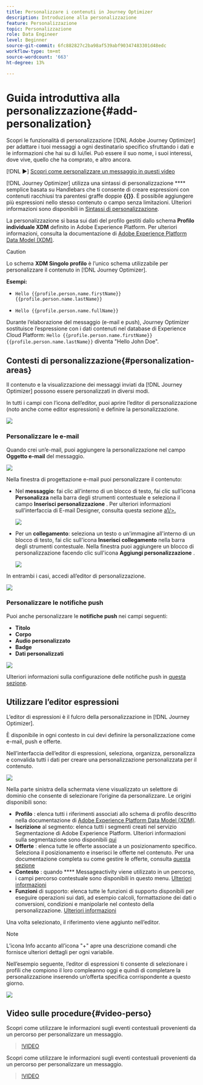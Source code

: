 ```yaml
---
title: Personalizzare i contenuti in Journey Optimizer
description: Introduzione alla personalizzazione
feature: Personalizzazione
topic: Personalizzazione
role: Data Engineer
level: Beginner
source-git-commit: 6fc882827c2ba98af539abf90347483301d48edc
workflow-type: tm+mt
source-wordcount: '663'
ht-degree: 13%

---
```


# Guida introduttiva alla personalizzazione{#add-personalization}

Scopri le funzionalità di personalizzazione [!DNL Adobe Journey Optimizer] per adattare i tuoi messaggi a ogni destinatario specifico sfruttando i dati e le informazioni che hai su di lui/lei. Può essere il suo nome, i suoi interessi, dove vive, quello che ha comprato, e altro ancora.

[!DNL :arrow_forward:] [Scopri come personalizzare un messaggio in questi video](#video-perso)

[!DNL Journey Optimizer] utilizza una sintassi di personalizzazione  **** semplice basata su Handlebars che ti consente di creare espressioni con contenuti racchiusi tra parentesi graffe doppie **{{}}**. È possibile aggiungere più espressioni nello stesso contenuto o campo senza limitazioni. Ulteriori informazioni sono disponibili in [Sintassi di personalizzazione](personalization-syntax.md).

La personalizzazione si basa sui dati del profilo gestiti dallo schema **Profilo individuale XDM** definito in Adobe Experience Platform. Per ulteriori informazioni, consulta la documentazione di [Adobe Experience Platform Data Model (XDM)](https://experienceleague.adobe.com/docs/experience-platform/xdm/home.html?lang=it).

>[!CAUTION]
>Lo schema **XDM Singolo profilo** è l’unico schema utilizzabile per personalizzare il contenuto in [!DNL Journey Optimizer].

**Esempi:**

* `Hello {{profile.person.name.firstName}} {{profile.person.name.lastName}}`

* `Hello {{profile.person.name.fullName}}`

Durante l’elaborazione del messaggio (e-mail e push), Journey Optimizer sostituisce l’espressione con i dati contenuti nel database di Experience Cloud Platform:  `Hello {{profile.person.name.firstName}} {{profile.person.name.lastName}}` diventa &quot;Hello John Doe&quot;.


## Contesti di personalizzazione{#personalization-areas}

Il contenuto e la visualizzazione dei messaggi inviati da [!DNL Journey Optimizer] possono essere personalizzati in diversi modi.

In tutti i campi con l’icona dell’editor, puoi aprire l’editor di personalizzazione (noto anche come editor espressioni) e definire la personalizzazione.

![](assets/perso_icon.png)

### Personalizzare le e-mail

Quando crei un’e-mail, puoi aggiungere la personalizzazione nel campo **Oggetto e-mail** del messaggio.

![](assets/perso_subject.png)

Nella finestra di progettazione e-mail puoi personalizzare il contenuto:

* Nel **messaggio**: fai clic all’interno di un blocco di testo, fai clic sull’icona **Personalizza** nella barra degli strumenti contestuale e seleziona il campo **Inserisci personalizzazione** . Per ulteriori informazioni sull’interfaccia di E-mail Designer, consulta questa sezione [a1/>.](../design-emails.md)

   ![](assets/perso_insert.png)

* Per un **collegamento**: seleziona un testo o un&#39;immagine all&#39;interno di un blocco di testo, fai clic sull&#39;icona **Inserisci collegamento** nella barra degli strumenti contestuale. Nella finestra puoi aggiungere un blocco di personalizzazione facendo clic sull&#39;icona **Aggiungi personalizzazione** .

   ![](assets/perso_link.png)

In entrambi i casi, accedi all’editor di personalizzazione.

![](assets/perso_ee.png)


### Personalizzare le notifiche push

Puoi anche personalizzare le **notifiche push** nei campi seguenti:

* **Titolo**
* **Corpo**
* **Audio personalizzato**
* **Badge**
* **Dati personalizzati**

![](assets/perso_push.png)

Ulteriori informazioni sulla configurazione delle notifiche push in [questa sezione](../push-gs.md).

## Utilizzare l’editor espressioni

L’editor di espressioni è il fulcro della personalizzazione in [!DNL Journey Optimizer].

È disponibile in ogni contesto in cui devi definire la personalizzazione come e-mail, push e offerte.

Nell’interfaccia dell’editor di espressioni, seleziona, organizza, personalizza e convalida tutti i dati per creare una personalizzazione personalizzata per il contenuto.

![](assets/perso_ee1.png)

Nella parte sinistra della schermata viene visualizzato un selettore di dominio che consente di selezionare l’origine da personalizzare. Le origini disponibili sono:

* **Profilo** : elenca tutti i riferimenti associati allo schema di profilo descritto nella documentazione di  [Adobe Experience Platform Data Model (XDM)](https://experienceleague.adobe.com/docs/experience-platform/xdm/home.html).
* **Iscrizione**  al segmento: elenca tutti i segmenti creati nel servizio Segmentazione di Adobe Experience Platform. Ulteriori informazioni sulla segmentazione sono disponibili [qui](https://experienceleague.adobe.com/docs/experience-platform/segmentation/home.html?lang=en)
* **Offerte** : elenca tutte le offerte associate a un posizionamento specifico. Seleziona il posizionamento e inserisci le offerte nel contenuto. Per una documentazione completa su come gestire le offerte, consulta [questa sezione](../deliver-personalized-offers.md)
* **Contesto** : quando  **** Messageactivity viene utilizzato in un percorso, i campi percorso contestuale sono disponibili in questo menu. [Ulteriori informazioni](personalization-use-case.md)
* **Funzioni**  di supporto: elenca tutte le funzioni di supporto disponibili per eseguire operazioni sui dati, ad esempio calcoli, formattazione dei dati o conversioni, condizioni e manipolarle nel contesto della personalizzazione. [Ulteriori informazioni](functions/functions.md)

Una volta selezionato, il riferimento viene aggiunto nell’editor.

>[!NOTE]
>
>L’icona Info accanto all’icona &quot;+&quot; apre una descrizione comandi che fornisce ulteriori dettagli per ogni variabile.

Nell’esempio seguente, l’editor di espressioni ti consente di selezionare i profili che compiono il loro compleanno oggi e quindi di completare la personalizzazione inserendo un’offerta specifica corrispondente a questo giorno.

![](assets/perso_ee2.png)

## Video sulle procedure{#video-perso}

Scopri come utilizzare le informazioni sugli eventi contestuali provenienti da un percorso per personalizzare un messaggio.

>[!VIDEO](https://video.tv.adobe.com/v/334165?quality=12)

Scopri come utilizzare le informazioni sugli eventi contestuali provenienti da un percorso per personalizzare un messaggio.

>[!VIDEO](https://video.tv.adobe.com/v/334078?quality=12)
